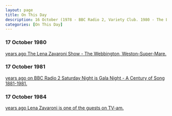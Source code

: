```yaml
---
layout: page
title: On This Day
description: 16 October (1978 - BBC Radio 2, Variety Club. 1980 - The Lena Zavaroni Show - The Webbington, Weston-Super-Mare. 1981 - BBC Radio 2,  A Century Of Song - The Royal Albert Hall, London, 1984 - TV-am.)
categories: [On This Day]
---
```


### 17 October 1980
[<span id="age1"></span> years ago The Lena Zavaroni Show - The Webbington, Weston-Super-Mare.](/theatre/the%20lena%20zavaroni%20show/1980/10/17/the-lena-zavaroni-show.html)

### 17 October 1981
[<span id="age2"></span> years ago on BBC Radio 2 Saturday Night is Gala Night - A Century of Song 1881-1981.](/bbc%20radio%202/1981/10/17/saturday-night-is-gala-night.html)

### 17 October 1984
[<span id="age3"></span> years ago Lena Zavaroni is one of the guests on TV-am.](/itv/1984/10/17/tv-am.html)

<!-- Script for calculating number of years ago -->
<script>

var dob = '19801017';
var year = Number(dob.substr(0, 4));
var month = Number(dob.substr(4, 2)) - 1;
var day = Number(dob.substr(6, 2));
var today = new Date();
var age1 = today.getFullYear() - year;
if (today.getMonth() < month || (today.getMonth() == month && today.getDate() < day)) {
age1--;
}
document.getElementById("age1").innerHTML=age1;

var dob = '19811017';
var year = Number(dob.substr(0, 4));
var month = Number(dob.substr(4, 2)) - 1;
var day = Number(dob.substr(6, 2));
var today = new Date();
var age2 = today.getFullYear() - year;
if (today.getMonth() < month || (today.getMonth() == month && today.getDate() < day)) {
age2--;
}
document.getElementById("age2").innerHTML=age2;

var dob = '19841017';
var year = Number(dob.substr(0, 4));
var month = Number(dob.substr(4, 2)) - 1;
var day = Number(dob.substr(6, 2));
var today = new Date();
var age3 = today.getFullYear() - year;
if (today.getMonth() < month || (today.getMonth() == month && today.getDate() < day)) {
age3--;
}
document.getElementById("age3").innerHTML=age3;
</script>


